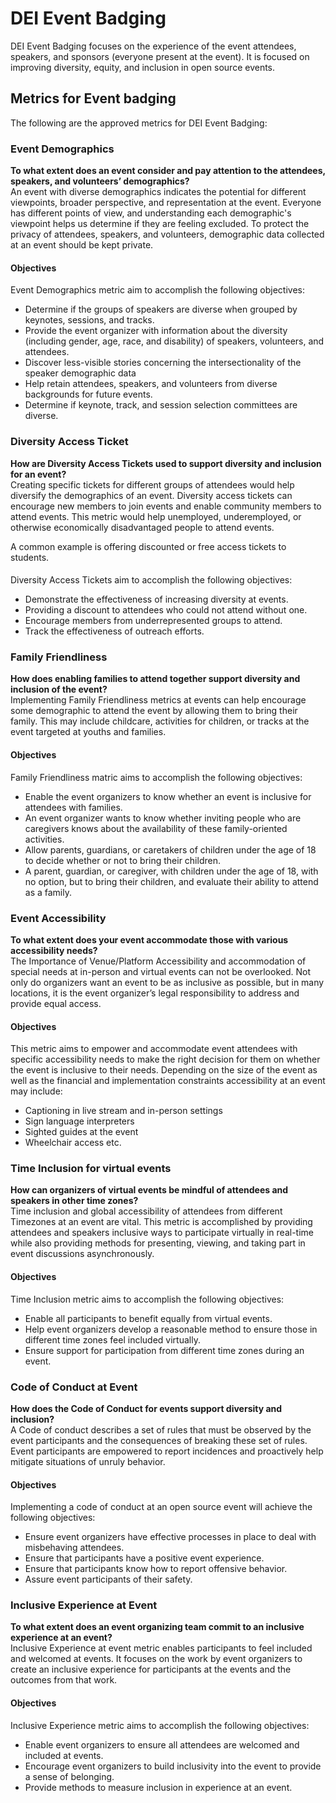 # DEI Event Badging
DEI Event Badging focuses on the experience of the event attendees, speakers, and sponsors (everyone present at the event). It is focused on improving diversity, equity, and inclusion in open source events.

## Metrics for Event badging
The following are the approved metrics for DEI Event Badging:

### Event Demographics
**To what extent does an event consider and pay attention to the attendees, speakers, and volunteers’ demographics?**  
An event with diverse demographics indicates the potential for different viewpoints, broader perspective, and representation at the event. Everyone has different points of view, and understanding each demographic's viewpoint helps us determine if they are feeling excluded. To protect the privacy of attendees, speakers, and volunteers, demographic data collected at an event should be kept private.

#### Objectives
Event Demographics metric aim to accomplish the following objectives:
* Determine if the groups of speakers are diverse when grouped by keynotes, sessions, and tracks.
* Provide the event organizer with information about the diversity (including gender, age, race, and disability) of speakers, volunteers, and attendees.
* Discover less-visible stories concerning the intersectionality of the speaker demographic data
* Help retain attendees, speakers, and volunteers from diverse backgrounds for future events.
* Determine if keynote, track, and session selection committees are diverse.

### Diversity Access Ticket
**How are Diversity Access Tickets used to support diversity and inclusion for an event?**  
Creating specific tickets for different groups of attendees would help diversify the demographics of an event. Diversity access tickets can encourage new members to join events and enable community members to attend events. This metric would help unemployed, underemployed, or otherwise economically disadvantaged people to attend events.

A common example is offering discounted or free access tickets to students.

#### 
Diversity Access Tickets aim to accomplish the following objectives:
* Demonstrate the effectiveness of increasing diversity at events.
* Providing a discount to attendees who could not attend without one.
* Encourage members from underrepresented groups to attend.
* Track the effectiveness of outreach efforts.

### Family Friendliness
**How does enabling families to attend together support diversity and inclusion of the event?**  
Implementing Family Friendliness metrics at events can help encourage some demographic to attend the event by allowing them to bring their family. This may include childcare, activities for children, or tracks at the event targeted at youths and families.

#### Objectives
Family Friendliness matric aims to accomplish the following objectives:
* Enable the event organizers to know whether an event is inclusive for attendees with families.
* An event organizer wants to know whether inviting people who are caregivers knows about the availability of these family-oriented activities.
* Allow parents, guardians, or caretakers of children under the age of 18 to decide whether or not to bring their children.
* A parent, guardian, or caregiver, with children under the age of 18, with no option, but to bring their children, and evaluate their ability to attend as a family.

### Event Accessibility
**To what extent does your event accommodate those with various accessibility needs?**  
The Importance of Venue/Platform Accessibility and accommodation of special needs at in-person and virtual events can not be overlooked. Not only do organizers want an event to be as inclusive as possible, but in many locations, it is the event organizer’s legal responsibility to address and provide equal access.

#### Objectives
This metric aims to empower and accommodate event attendees with specific accessibility needs to make the right decision for them on whether the event is inclusive to their needs. Depending on the size of the event as well as the financial and implementation constraints accessibility at an event may include:
* Captioning in live stream and in-person settings
* Sign language interpreters
* Sighted guides at the event
* Wheelchair access etc.

### Time Inclusion for virtual events
**How can organizers of virtual events be mindful of attendees and speakers in other time zones?**  
Time inclusion and global accessibility of attendees from different Timezones at an event are vital. This metric is accomplished by providing attendees and speakers inclusive ways to participate virtually in real-time while also providing methods for presenting, viewing, and taking part in event discussions asynchronously.

#### Objectives
Time Inclusion metric aims to accomplish the following objectives:
* Enable all participants to benefit equally from virtual events. 
* Help event organizers develop a reasonable method to ensure those in different time zones feel included virtually. 
* Ensure support for participation from different time zones during an event. 

### Code of Conduct at Event
**How does the Code of Conduct for events support diversity and inclusion?**  
A Code of conduct describes a set of rules that must be observed by the event participants and the consequences of breaking these set of rules. Event participants are empowered to report incidences and proactively help mitigate situations of unruly behavior.

#### Objectives
Implementing a code of conduct at an open source event will achieve the following objectives: 
* Ensure event organizers have effective processes in place to deal with misbehaving attendees.
* Ensure that participants have a positive event experience.
* Ensure that participants know how to report offensive behavior.
* Assure event participants of their safety.

### Inclusive Experience at Event
**To what extent does an event organizing team commit to an inclusive experience at an event?**  
Inclusive Experience at event metric enables participants to feel included and welcomed at events. It focuses on the work by event organizers to create an inclusive experience for participants at the events and the outcomes from that work.

#### Objectives
Inclusive Experience metric aims to accomplish the following objectives:
* Enable event organizers to ensure all attendees are welcomed and included at events.
* Encourage event organizers to build inclusivity into the event to provide a sense of belonging.
* Provide methods to measure inclusion in experience at an event.